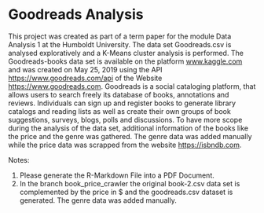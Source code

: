 # Goodreads Analysis
This project was created as part of a term paper for the module Data Analysis 1 at the Humboldt University. The data set Goodreads.csv is analysed exploratively and a K-Means cluster analysis is performed.
The Goodreads-books data set is available on the platform www.kaggle.com and was created on May 25, 2019 using the API https://www.goodreads.com/api of the Website https://www.goodreads.com.
Goodreads is a social cataloging platform, that allows users to search freely its database of books, annotations and reviews. Individuals can sign up and register books to generate library catalogs and reading lists as well as create their own groups of book suggestions, surveys, blogs, polls and discussions.
To have more scope during the analysis of the data set, additional information of the books
like the price and the genre was gathered.
The genre data was added manually while the price data was scrapped from the website https://isbndb.com.

Notes: 
1. Please generate the R-Markdown File into a PDF Document.
2. In the branch book_price_crawler the original book-2.csv data set is complemented by the price in $ and the goodreads.csv dataset is generated. The genre data was added manually.
